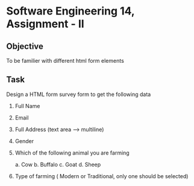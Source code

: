 # Software Engineering 14, Assignment - II
## Objective
To be familier with different html form elements
## Task
Design a HTML form survey form to get the following data

1. Full Name
2. Email
3. Full Address (text area --> multiline)
4. Gender
5. Which of the following animal you are farming

    a. Cow
    b. Buffalo 
    c. Goat
    d. Sheep
    
6. Type of farming ( Modern or Traditional, only one should be selected)
